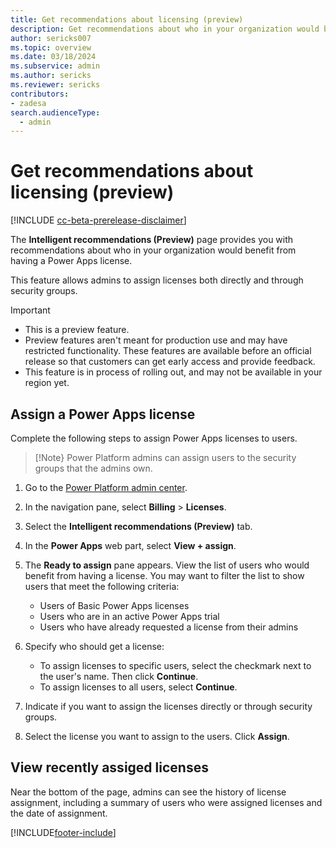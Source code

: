 ```yaml
---
title: Get recommendations about licensing (preview)
description: Get recommendations about who in your organization would benefit from having a Power Apps license.
author: sericks007
ms.topic: overview
ms.date: 03/18/2024
ms.subservice: admin
ms.author: sericks
ms.reviewer: sericks
contributors:
- zadesa 
search.audienceType: 
  - admin
---
```


# Get recommendations about licensing (preview)

[!INCLUDE [cc-beta-prerelease-disclaimer](../includes/cc-beta-prerelease-disclaimer.md)]

The **Intelligent recommendations (Preview)** page provides you with recommendations about who in your organization would benefit from having a Power Apps license.

This feature allows admins to assign licenses both directly and through security groups.

> [!IMPORTANT]
> - This is a preview feature.
> - Preview features aren't meant for production use and may have restricted functionality. These features are available before an official release so that customers can get early access and provide feedback.
> - This feature is in process of rolling out, and may not be available in your region yet.

## Assign a Power Apps license
Complete the following steps to assign Power Apps licenses to users.

> [!Note}
>  Power Platform admins can assign users to the security groups that the admins own.   

1. Go to the [Power Platform admin center](https://admin.powerplatform.microsoft.com).
   
2. In the navigation pane, select **Billing** > **Licenses**.

3. Select the **Intelligent recommendations (Preview)** tab.

4. In the **Power Apps** web part, select **View + assign**. 

5. The **Ready to assign** pane appears. View the list of users who would benefit from having a license. You may want to filter the list to show users that meet the following criteria:

   - Users of Basic Power Apps licenses
   - Users who are in an active Power Apps trial
   - Users who have already requested a license from their admins
  
6. Specify who should get a license:
   - To assign licenses to specific users, select the checkmark next to the user's name. Then click **Continue**.
   - To assign licenses to all users, select **Continue**.

7. Indicate if you want to assign the licenses directly or through security groups.

8. Select the license you want to assign to the users. Click **Assign**.

## View recently assiged licenses
Near the bottom of the page, admins can see the history of license assignment, including a summary of users who were assigned licenses and the date of assignment.   

[!INCLUDE[footer-include](../includes/footer-banner.md)]
